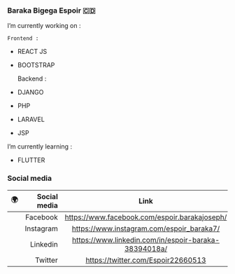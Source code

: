 ### Baraka Bigega Espoir  :congo_kinshasa:


I’m currently working on : 

    Frontend :
- REACT JS
- BOOTSTRAP


    Backend :
    
- DJANGO
- PHP
- LARAVEL
- JSP

I’m currently learning : 

- FLUTTER

### Social media

|:earth_africa:  | Social media               |  Link                                                                                        |
---------|--------------------------:|:---------------------------------------------------------------------------------------------:|
|        | Facebook                   |https://www.facebook.com/espoir.barakajoseph/   |
|        | Instagram             |https://www.instagram.com/espoir_baraka7/  |
|        | Linkedin                     |https://www.linkedin.com/in/espoir-baraka-38394018a/  |
|        | Twitter                    |https://twitter.com/Espoir22660513  |   
